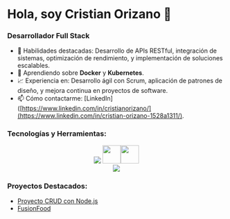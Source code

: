 # Hola, soy Cristian Orizano 👋

### Desarrollador Full Stack

- 💪 Habilidades destacadas: Desarrollo de APIs RESTful, integración de sistemas, optimización de rendimiento, y implementación de soluciones escalables.
- 🌱 Aprendiendo sobre **Docker** y **Kubernetes**.
- 📈 Experiencia en: Desarrollo ágil con Scrum, aplicación de patrones de diseño, y mejora continua en proyectos de software.
- 📫 Cómo contactarme: [LinkedIn]([https://www.linkedin.com/in/cristianorizano/](https://www.linkedin.com/in/cristian-orizano-1528a1311/).

### Tecnologías y Herramientas:

<div align="center">
      <img src="https://skillicons.dev/icons?i=java,spring,cs,dotnet,nodejs,express,prisma,postman" />
     <img src="https://cdn.jsdelivr.net/gh/devicons/devicon@latest/icons/microsoftsqlserver/microsoftsqlserver-original-wordmark.svg"width="42" height="42"/><img src="https://cdn.jsdelivr.net/gh/devicons/devicon@latest/icons/mysql/mysql-original-wordmark.svg"width="42" height="42" /> <br>
      <img src="https://skillicons.dev/icons?i=react,vite,angular,css,html,js,ts,bootstrap" /><br>

</div>

### Proyectos Destacados:

- [Proyecto CRUD con Node.js](https://github.com/CristianOrizano/App-CRUD-NodeJS)
- [FusionFood](https://github.com/CristianOrizano/App-FusionFood-React)
